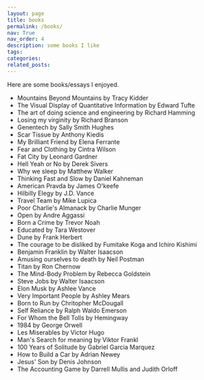 ```yaml
---
layout: page
title: books
permalink: /books/
nav: True
nav_order: 4
description: some books I like
tags: 
categories: 
related_posts: 
---
```


Here are some books/essays I enjoyed.

- Mountains Beyond Mountains by Tracy Kidder
- The Visual Display of Quantitative Information by Edward Tufte
- The art of doing science and engineering by Richard Hamming
- Losing my virginity by Richard Branson
- Genentech by Sally Smith Hughes
- Scar Tissue by Anthony Kiedis
- My Brilliant Friend by Elena Ferrante
- Fear and Clothing by Cintra Wilson
- Fat City by Leonard Gardner
- Hell Yeah or No by Derek Sivers
- Why we sleep by Matthew Walker
- Thinking Fast and Slow by Daniel Kahneman
- American Pravda by James O'keefe
- Hilbilly Elegy by J.D. Vance
- Travel Team by Mike Lupica
- Poor Charlie's Almanack by Charlie Munger
- Open by Andre Aggassi
- Born a Crime by Trevor Noah
- Educated by Tara Westover
- Dune by Frank Herbert
- The courage to be disliked by Fumitake Koga and Ichiro Kishimi
- Benjamin Franklin by Walter Isaacson
- Amusing ourselves to death by Neil Postman
- Titan by Ron Chernow
- The Mind-Body Problem by Rebecca Goldstein
- Steve Jobs by Walter Isaacson
- Elon Musk by Ashlee Vance
- Very Important People by Ashley Mears
- Born to Run by Chritopher McDougall
- Self Reliance by Ralph Waldo Emerson
- For Whom the Bell Tolls by Hemingway
- 1984 by George Orwell
- Les Miserables by Victor Hugo
- Man's Search for meaning by Viktor Frankl
- 100 Years of Solitude by Gabriel Garcia Marquez
- How to Build a Car by Adrian Newey
- Jesus' Son by Denis Johnson
- The Accounting Game by Darrell Mullis and Judith Orloff
